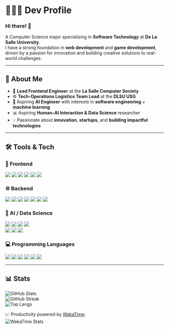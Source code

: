 <div align="left">

# 🏹🎱🍓 Dev Profile  

### Hi there! 👋  
A Computer Science major specializing in **Software Technology** at **De La Salle University**.  
I have a strong foundation in **web development** and **game development**, driven by a passion for innovation and building creative solutions to real-world challenges.  

---

## 🚀 About Me  
- 🎨 **Lead Frontend Engineer** at the **La Salle Computer Society**  
- ⚙️ **Tech-Operations Logistics Team Lead** at the **DLSU USG**  
- 🤖 Aspiring **AI Engineer** with interests in **software engineering** + **machine learning**  
- 📊 Aspiring **Human–AI Interaction & Data Science** researcher  
- 💡 Passionate about **innovation**, **startups**, and **building impactful technologies**

---

## 🛠️ Tools & Tech  

### 🎨 Frontend  
<div align="left">  
<img src="https://img.shields.io/badge/Next.js-000000?style=for-the-badge&logo=next.js&logoColor=white"/>  
<img src="https://img.shields.io/badge/React-20232A?style=for-the-badge&logo=react&logoColor=61DAFB"/>  
<img src="https://img.shields.io/badge/Tailwind_CSS-38B2AC?style=for-the-badge&logo=tailwind-css&logoColor=white"/>  
<img src="https://img.shields.io/badge/TanStack_Query-FF4154?style=for-the-badge&logo=reactquery&logoColor=white"/>  
<img src="https://img.shields.io/badge/Zustand-000000?style=for-the-badge&logo=zustand&logoColor=white"/>  
<img src="https://img.shields.io/badge/Shadcn/UI-000000?style=for-the-badge&logo=shadcnui&logoColor=white"/>  
</div>  

### ⚙️ Backend  
<div align="left">  
<img src="https://img.shields.io/badge/NestJS-E0234E?style=for-the-badge&logo=nestjs&logoColor=white"/>  
<img src="https://img.shields.io/badge/Express.js-404D59?style=for-the-badge&logo=express&logoColor=white"/>  
<img src="https://img.shields.io/badge/Node.js-43853D?style=for-the-badge&logo=node.js&logoColor=white"/>  
<img src="https://img.shields.io/badge/Supabase-(learning)-gray?style=for-the-badge&logo=supabase&logoColor=white"/>  
<img src="https://img.shields.io/badge/Flask-000000?style=for-the-badge&logo=flask&logoColor=white"/>  
<img src="https://img.shields.io/badge/FastAPI-(learning)-gray?style=for-the-badge&logo=fastapi&logoColor=white"/>  
<img src="https://img.shields.io/badge/Docker-2496ED?style=for-the-badge&logo=docker&logoColor=white"/>  
</div>  

### 🤖 AI / Data Science  
<div align="left">  
<img src="https://img.shields.io/badge/NumPy-013243?style=for-the-badge&logo=numpy&logoColor=white"/>  
<img src="https://img.shields.io/badge/Pandas-150458?style=for-the-badge&logo=pandas&logoColor=white"/>  
<img src="https://img.shields.io/badge/Matplotlib-11557c?style=for-the-badge&logo=plotly&logoColor=white"/>  
<img src="https://img.shields.io/badge/Seaborn-4C78A8?style=for-the-badge&logo=python&logoColor=white"/>  
<br/>  
<img src="https://img.shields.io/badge/scikit--learn-(learning)-gray?style=for-the-badge&logo=scikitlearn&logoColor=white"/>  
<img src="https://img.shields.io/badge/TensorFlow-(learning)-gray?style=for-the-badge&logo=tensorflow&logoColor=white"/>  
<img src="https://img.shields.io/badge/PyTorch-(learning)-gray?style=for-the-badge&logo=pytorch&logoColor=white"/>  
</div>  

### 💻 Programming Languages  
<div align="left">  
<img src="https://img.shields.io/badge/JavaScript-F7DF1E?style=for-the-badge&logo=javascript&logoColor=black"/>  
<img src="https://img.shields.io/badge/TypeScript-007ACC?style=for-the-badge&logo=typescript&logoColor=white"/>  
<img src="https://img.shields.io/badge/Java-ED8B00?style=for-the-badge&logo=openjdk&logoColor=white"/>  
<img src="https://img.shields.io/badge/Python-3776AB?style=for-the-badge&logo=python&logoColor=white"/>  
<img src="https://img.shields.io/badge/C%23-239120?style=for-the-badge&logo=c-sharp&logoColor=white"/>  
<img src="https://img.shields.io/badge/C-00599C?style=for-the-badge&logo=c&logoColor=white"/>  
</div>  

---

## 📊 Stats  

![GitHub Stats](https://github-readme-stats.vercel.app/api?username=mbchavez27&show_icons=true&theme=radical&hide_border=true)  
![GitHub Streak](https://github-readme-streak-stats.herokuapp.com?user=mbchavez27&theme=radical&hide_border=true&date_format=%5BY.%5Dn.j)  
![Top Langs](https://github-readme-stats.vercel.app/api/top-langs/?username=mbchavez27&layout=compact&theme=radical&hide_border=true)  

📈 Productivity powered by [WakaTime](https://wakatime.com):  
![WakaTime Stats](https://wakatime.com/share/@caa5b56f-990a-46ed-abed-3809ba944d3f/be9afd73-c59c-49d8-af1a-d7562f1d9164.png)  
</div>
